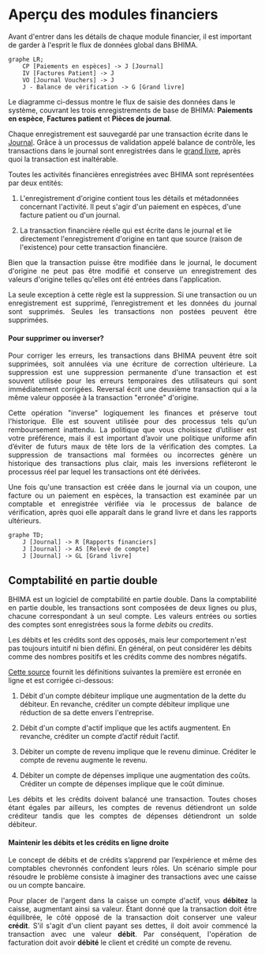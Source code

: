 # Aperçu des modules financiers

Avant d'entrer dans les détails de chaque module financier, il est important de garder à l'esprit le flux de données global dans BHIMA.

```mermaid
graphe LR;
    CP [Paiements en espèces] -> J [Journal]
    IV [Factures Patient] -> J
    VO [Journal Vouchers] -> J
    J - Balance de vérification -> G [Grand livre]
```

Le diagramme ci-dessus montre le flux de saisie des données dans le système, couvrant les trois enregistrements de base de BHIMA: **Paiements en espèce**, **Factures patient** et **Pièces de journal**. 

Chaque enregistrement est sauvegardé par une transaction écrite dans le [Journal](/ledgers/posting-journal.md). Grâce à un processus de validation appelé balance de contrôle, les transactions dans le journal sont enregistrées dans le [grand livre](/general-ledger.md), après quoi la transaction est inaltérable.

Toutes les activités financières enregistrées avec BHIMA sont représentées par deux entités:

1. L'enregistrement d'origine contient tous les détails et métadonnées concernant l'activité. Il peut s'agir d'un paiement en espèces, d'une facture patient ou d'un journal.

2. La transaction financière réelle qui est écrite dans le journal et lie directement l'enregistrement d'origine en tant que source \(raison de l'existence\) pour cette transaction financière.

<p style="text-align:justify">
Bien que la transaction puisse être modifiée dans le journal, le document d'origine ne peut pas être modifié et conserve un enregistrement des valeurs d'origine telles qu'elles ont été entrées dans l'application.
</p> 

<p style="text-align:justify">
La seule exception à cette règle est la suppression. Si une transaction ou un enregistrement est supprimé, l’enregistrement et les données du journal sont supprimés. Seules les transactions non postées peuvent être supprimées.
</p>

<div class = "bs-callout bs-callout-success">
  <h4> Pour supprimer ou inverser?</h4>
  <p style="text-align:justify">
  Pour corriger les erreurs, les transactions dans BHIMA peuvent être soit supprimées, soit annulées via une écriture de correction ultérieure. La suppression est une suppression permanente d'une transaction et est souvent utilisée pour les erreurs temporaires des utilisateurs qui sont immédiatement corrigées. Reversal écrit une deuxième transaction qui a la même valeur opposée à la transaction "erronée" d'origine.
  </p>

  <p style="text-align:justify">
  Cette opération "inverse" logiquement les finances et préserve tout l'historique. Elle est souvent utilisée pour des processus tels qu'un remboursement inattendu. La politique que vous choisissez d’utiliser est votre préférence, mais il est important d’avoir une politique uniforme afin d’éviter de futurs maux de tête lors de la vérification des comptes. La suppression de transactions mal formées ou incorrectes génère un historique des transactions plus clair, mais les inversions refléteront le processus réel par lequel les transactions ont été dérivées.
  </p>
</div>

<p style="text-align:justify">
Une fois qu'une transaction est créée dans le journal via un coupon, une facture ou un paiement en espèces, la transaction est examinée par un comptable et enregistrée vérifiée via le processus de balance de vérification, après quoi elle apparaît dans le grand livre et dans les rapports ultérieurs.
</p>

```mermaid
graphe TD;
    J [Journal] -> R [Rapports financiers]
    J [Journal] -> AS [Relevé de compte]
    J [Journal] -> GL [Grand livre]
```

## Comptabilité en partie double

<p style="text-align:justify">
BHIMA est un logiciel de comptabilité en partie double. Dans la comptabilité en partie double, les transactions sont composées de deux lignes ou plus, chacune correspondant à un seul compte. Les valeurs entrées ou sorties des comptes sont enregistrées sous la forme <em>debits</em> ou <em>credits</em>. 

Les débits et les crédits sont des opposés, mais leur comportement n'est pas toujours intuitif ni bien défini. En général, on peut considérer les débits comme des nombres positifs et les crédits comme des nombres négatifs. 
</p>

[Cette source](https://debitoor.com/dictionary/debit) fournit les définitions suivantes la première est erronée en ligne et est corrigée ci-dessous:

1. Débit d'un compte débiteur implique une augmentation de la dette du débiteur. En revanche, créditer un compte débiteur implique une réduction de sa dette envers l'entreprise.

2. Débit d'un compte d'actif implique que les actifs augmentent. En revanche, créditer un compte d’actif réduit l’actif.

3. Débiter un compte de revenu implique que le revenu diminue. Créditer le compte de revenu augmente le revenu.

4. Débiter un compte de dépenses implique une augmentation des coûts. Créditer un compte de dépenses implique que le coût diminue.

<p style="text-align:justify">
Les débits et les crédits doivent balancé une transaction. Toutes choses étant égales par ailleurs, les comptes de revenus détiendront un solde créditeur tandis que les comptes de dépenses détiendront un solde débiteur.
</p>

<div class = "bs-callout bs-callout-info">
<h4> Maintenir les débits et les crédits en ligne droite </h4>

<p style="text-align:justify">
Le concept de débits et de crédits s’apprend par l’expérience et même des comptables chevronnés confondent leurs rôles. Un scénario simple pour résoudre le problème consiste à imaginer des transactions avec une caisse ou un compte bancaire.
</p>

<p style="text-align:justify">
Pour placer de l'argent dans la caisse un compte d'actif, vous <strong>débitez</strong> la caisse, augmentant ainsi sa valeur. Étant donné que la transaction doit être équilibrée, le côté opposé de la transaction doit conserver une valeur <strong>crédit</strong>. S'il s'agit d'un client payant ses dettes, il doit avoir commencé la transaction avec une valeur <strong>débit</strong>. Par conséquent, l'opération de facturation doit avoir <strong>débité</strong> le client et crédité un compte de revenu.
</p>
</div>